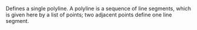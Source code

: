 Defines a single polyline.
A polyline is a sequence of line segments, which is given here by a list of
points; two adjacent points define one line segment.
